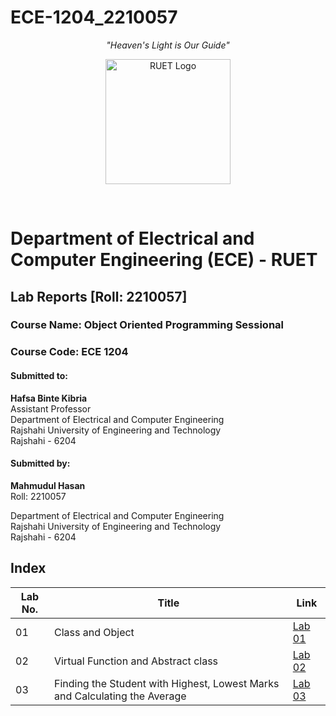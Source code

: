 # ECE-1204_2210057
<p align="center"><em>"Heaven's Light is Our Guide"</em></p>
<p align="center">
  <img src="https://saif1024bd.wordpress.com/wp-content/uploads/2011/06/ruet-monogram-1545x1850.png?w=250" alt="RUET Logo" height="200">
</p><br>


  # Department of Electrical and Computer Engineering (ECE) - RUET
## Lab Reports [Roll: 2210057]
### Course Name: Object Oriented Programming Sessional
### Course Code: ECE 1204

#### Submitted to:
**Hafsa Binte Kibria**  
Assistant Professor  
Department of Electrical and Computer Engineering  
Rajshahi University of Engineering and Technology  
Rajshahi - 6204   

#### Submitted by:
**Mahmudul Hasan**  
Roll: 2210057 

Department of Electrical and Computer Engineering  
Rajshahi University of Engineering and Technology  
Rajshahi - 6204  

## Index

| Lab No. | Title |  Link   |
|---------|--------| ------- |
| 01      | Class and Object | [Lab 01](https://github.com/Hasan3301-cyber/ECE-1204_2210057/tree/main/Lab%2001) |
| 02      | Virtual Function and Abstract class | [Lab 02](https://github.com/Hasan3301-cyber/ECE-1204_2210057/tree/main/Lab%2002) |
| 03      | Finding the Student with Highest, Lowest Marks and Calculating the Average | [Lab 03](https://github.com/Hasan3301-cyber/ECE-1204_2210057/tree/main/Lab%2003) |


